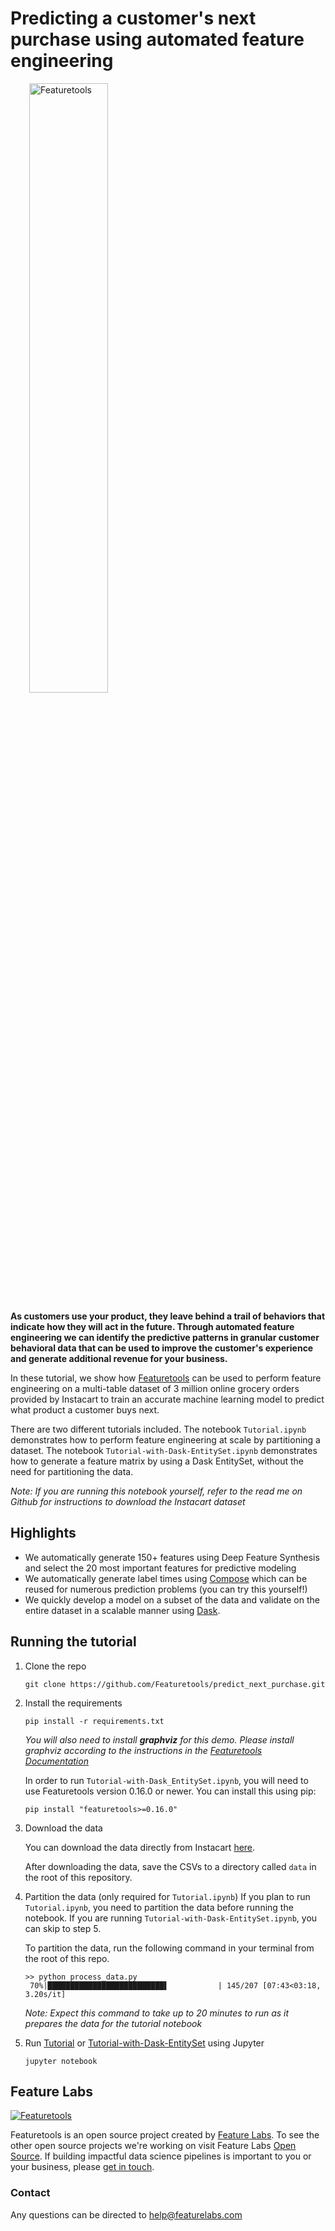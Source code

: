 # Predicting a customer's next purchase using automated feature engineering

<a style="margin:30px" href="https://www.featuretools.com">
    <img width=50% src="https://www.featuretools.com/wp-content/uploads/2017/12/FeatureLabs-Logo-Tangerine-800.png" alt="Featuretools" />
</a>

**As customers use your product, they leave behind a trail of behaviors that indicate how they will act in the future. Through automated feature engineering we can identify the predictive patterns in granular customer behavioral data that can be used to improve the customer's experience and generate additional revenue for your business.**

In these tutorial, we show how [Featuretools](https://www.featuretools.com) can be used to perform feature engineering on a multi-table dataset of 3 million online grocery orders provided by Instacart to train an accurate machine learning model to predict what product a customer buys next.

There are two different tutorials included. The notebook `Tutorial.ipynb` demonstrates how to perform feature engineering at scale by partitioning a dataset. The notebook `Tutorial-with-Dask-EntitySet.ipynb` demonstrates how to generate a feature matrix by using a Dask EntitySet, without the need for partitioning the data.

*Note: If you are running this notebook yourself, refer to the read me on Github for instructions to download the Instacart dataset*

## Highlights

* We automatically generate 150+ features using Deep Feature Synthesis and select the 20 most important features for predictive modeling
* We automatically generate label times using [Compose](https://github.com/FeatureLabs/compose) which can be reused for numerous prediction problems (you can try this yourself!)
* We quickly develop a model on a subset of the data and validate on the entire dataset in a scalable manner using [Dask](http://dask.pydata.org/en/latest/).

## Running the tutorial

1. Clone the repo

    ```
    git clone https://github.com/Featuretools/predict_next_purchase.git
    ```

2. Install the requirements

    ```
    pip install -r requirements.txt
    ```
    
    *You will also need to install **graphviz** for this demo. Please install graphviz according to the instructions in the [Featuretools Documentation](https://docs.featuretools.com/getting_started/install.html)*

    In order to run `Tutorial-with-Dask_EntitySet.ipynb`, you will need to use Featuretools version 0.16.0 or newer. You can install this using pip:
    ```
    pip install "featuretools>=0.16.0"
    ```
    
3. Download the data

    You can download the data directly from Instacart [here](https://www.instacart.com/datasets/grocery-shopping-2017).

    After downloading the data, save the CSVs to a directory called `data` in the root of this repository. 

4. Partition the data (only required for `Tutorial.ipynb`)
    If you plan to run `Tutorial.ipynb`, you need to partition the data before running the notebook. If you are running `Tutorial-with-Dask-EntitySet.ipynb`, you can skip to step 5.
    
    To partition the data, run the following command in your terminal from the root of this repo.

    ```
    >> python process_data.py
     70%|██████████████████████████▌           | 145/207 [07:43<03:18,  3.20s/it]
    ```
    *Note: Expect this command to take up to 20 minutes to run as it prepares the data for the tutorial notebook*

5. Run [Tutorial](Tutorial.ipynb) or [Tutorial-with-Dask-EntitySet](Tutorial-with-Dask-EntitySet.ipynb) using Jupyter

    ```
    jupyter notebook
    ```

## Feature Labs
<a href="https://www.featurelabs.com/">
    <img src="http://www.featurelabs.com/wp-content/uploads/2017/12/logo.png" alt="Featuretools" />
</a>

Featuretools is an open source project created by [Feature Labs](https://www.featurelabs.com/). To see the other open source projects we're working on visit Feature Labs [Open Source](https://www.featurelabs.com/open). If building impactful data science pipelines is important to you or your business, please [get in touch](https://www.featurelabs.com/contact).

### Contact

Any questions can be directed to help@featurelabs.com

